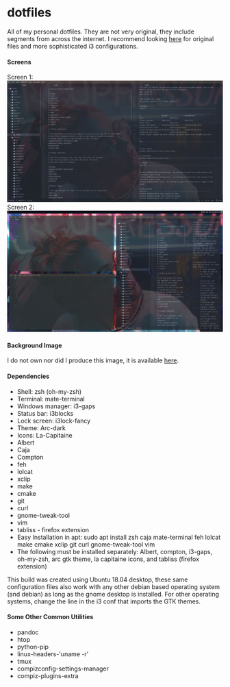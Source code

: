 # dotfiles
All of my personal dotfiles. They are not very original, they include segments from across the internet. I recommend looking [here](https://www.reddit.com/r/unixporn) for original files and more sophisticated i3 configurations.

#### Screens
Screen 1:
![Screen 1](./screen_1.png)
Screen 2:
![Screen 2](./screen_2.png)

#### Background Image
I do not own nor did I produce this image, it is available [here](https://www.reddit.com/r/Art/comments/7weunw/neon_aaron_griffin_digital_2017/).

#### Dependencies
* Shell: zsh (oh-my-zsh)
* Terminal: mate-terminal
* Windows manager: i3-gaps
* Status bar: i3blocks
* Lock screen: i3lock-fancy
* Theme: Arc-dark
* Icons: La-Capitaine
* Albert
* Caja
* Compton
* feh
* lolcat
* xclip
* make
* cmake
* git
* curl
* gnome-tweak-tool
* vim
* tabliss - firefox extension
* Easy Installation in apt: sudo apt install zsh caja mate-terminal feh lolcat make cmake xclip git curl gnome-tweak-tool vim
* The following must be installed separately: Albert, compton, i3-gaps, oh-my-zsh, arc gtk theme, la capitaine icons, and tabliss (firefox extension)

This build was created using Ubuntu 18.04 desktop, these same configuration files also work with any other debian based operating system (and debian) as long as the gnome desktop is installed. For other operating systems, change the line in the i3 conf that imports the GTK themes.

#### Some Other Common Utilities
* pandoc
* htop
* python-pip
* linux-headers-'uname -r'
* tmux
* compizconfig-settings-manager
* compiz-plugins-extra
